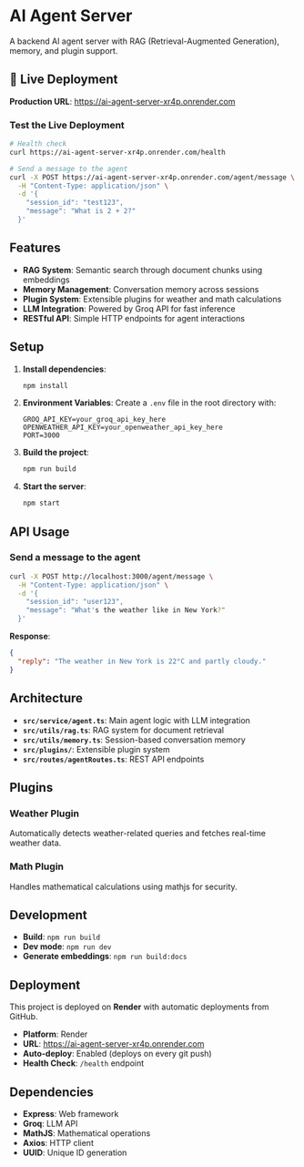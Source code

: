 # AI Agent Server

A backend AI agent server with RAG (Retrieval-Augmented Generation), memory, and plugin support.

## 🚀 Live Deployment

**Production URL**: https://ai-agent-server-xr4p.onrender.com

### Test the Live Deployment

```bash
# Health check
curl https://ai-agent-server-xr4p.onrender.com/health

# Send a message to the agent
curl -X POST https://ai-agent-server-xr4p.onrender.com/agent/message \
  -H "Content-Type: application/json" \
  -d '{
    "session_id": "test123",
    "message": "What is 2 + 2?"
  }'
```

## Features

- **RAG System**: Semantic search through document chunks using embeddings
- **Memory Management**: Conversation memory across sessions
- **Plugin System**: Extensible plugins for weather and math calculations
- **LLM Integration**: Powered by Groq API for fast inference
- **RESTful API**: Simple HTTP endpoints for agent interactions

## Setup

1. **Install dependencies**:
   ```bash
   npm install
   ```

2. **Environment Variables**:
   Create a `.env` file in the root directory with:
   ```env
   GROQ_API_KEY=your_groq_api_key_here
   OPENWEATHER_API_KEY=your_openweather_api_key_here
   PORT=3000
   ```

3. **Build the project**:
   ```bash
   npm run build
   ```

4. **Start the server**:
   ```bash
   npm start
   ```

## API Usage

### Send a message to the agent

```bash
curl -X POST http://localhost:3000/agent/message \
  -H "Content-Type: application/json" \
  -d '{
    "session_id": "user123",
    "message": "What's the weather like in New York?"
  }'
```

**Response**:
```json
{
  "reply": "The weather in New York is 22°C and partly cloudy."
}
```

## Architecture

- **`src/service/agent.ts`**: Main agent logic with LLM integration
- **`src/utils/rag.ts`**: RAG system for document retrieval
- **`src/utils/memory.ts`**: Session-based conversation memory
- **`src/plugins/`**: Extensible plugin system
- **`src/routes/agentRoutes.ts`**: REST API endpoints

## Plugins

### Weather Plugin
Automatically detects weather-related queries and fetches real-time weather data.

### Math Plugin
Handles mathematical calculations using mathjs for security.

## Development

- **Build**: `npm run build`
- **Dev mode**: `npm run dev`
- **Generate embeddings**: `npm run build:docs`

## Deployment

This project is deployed on **Render** with automatic deployments from GitHub.

- **Platform**: Render
- **URL**: https://ai-agent-server-xr4p.onrender.com
- **Auto-deploy**: Enabled (deploys on every git push)
- **Health Check**: `/health` endpoint

## Dependencies

- **Express**: Web framework
- **Groq**: LLM API
- **MathJS**: Mathematical operations
- **Axios**: HTTP client
- **UUID**: Unique ID generation 